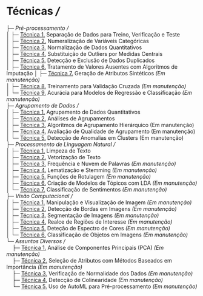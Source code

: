 # Técnicas */*  
├─ *Pré-processamento /*  
│&nbsp;├─ [Técnica 1.](https://github.com/alexandre11aa/notebooks/blob/main/techniques/preprocessing/separacao_de_dados_treinamento_validacao_teste.ipynb) Separação de Dados para Treino, Verificação e Teste  
│&nbsp;├─ [Técnica 2.](https://github.com/alexandre11aa/notebooks/blob/main/techniques/preprocessing/numeralizacao_de_variaveis_categoricas.ipynb) Numeralização de Variáveis Categóricas  
│&nbsp;├─ [Técnica 3.](https://github.com/alexandre11aa/notebooks/blob/main/techniques/preprocessing/normalizacao_de_dados.ipynb) Normalização de Dados Quantitativos  
│&nbsp;├─ [Técnica 4.](https://github.com/alexandre11aa/notebooks/blob/main/techniques/preprocessing/substituicao_por_medidas_centrais.ipynb) Substituição de Outliers por Medidas Centrais  
│&nbsp;├─ [Técnica 5.](https://github.com/alexandre11aa/notebooks/blob/main/techniques/preprocessing/deteccao_e_exclusao_de_dados_duplicados.ipynb) Detecção e Exclusão de Dados Duplicados   
│&nbsp;├─ [Técnica 6.](https://github.com/alexandre11aa/notebooks/blob/main/techniques/preprocessing/tratamento_de_valores_ausentes.ipynb) Tratamento de Valores Ausentes com Algoritmos de Imputação
│&nbsp;├─ [Técnica 7.]() Geração de Atributos Sintéticos *(Em manutenção)*  
│&nbsp;├─ [Técnica 8.]() Treinamento para Validação Cruzada *(Em manutenção)*  
│&nbsp;└─ [Técnica 9.]() Acurácia para Modelos de Regressão e Classificação *(Em manutenção)*  
├─ *Agrupamento de Dados /*  
│&nbsp;├─ [Técnica 1.](https://github.com/alexandre11aa/notebooks/blob/main/techniques/cluster/agrupamento_de_dados.ipynb) Agrupamento de Dados Quantitativos  
│&nbsp;├─ [Técnica 2.](https://github.com/alexandre11aa/notebooks/blob/main/techniques/cluster/analises_de_agrupamentos.ipynb) Análises de Agrupamentos  
│&nbsp;├─ [Técnica 3.]() Algoritmos de Agrupamento Hierárquico (Em manutenção)  
│&nbsp;├─ [Técnica 4.]() Avaliação de Qualidade de Agrupamento (Em manutenção)  
│&nbsp;└─ [Técnica 5.]() Detecção de Anomalias em Clusters (Em manutenção)  
├─ *Processamento de Linguagem Natural /*  
│&nbsp;├─ [Técnica 1.](https://github.com/alexandre11aa/notebooks/blob/main/techniques/nlp/limpeza_de_texto.ipynb) Limpeza de Texto  
│&nbsp;├─ [Técnica 2.](https://github.com/alexandre11aa/notebooks/blob/main/techniques/nlp/vetorizacao_de_texto.ipynb) Vetorização de Texto  
│&nbsp;├─ [Técnica 3.]() Frequência e Nuvem de Palavras *(Em manutenção)*  
│&nbsp;├─ [Técnica 4.]() Lematização e Stemming *(Em manutenção)*  
│&nbsp;├─ [Técnica 5.]() Funções de Rotulagem *(Em manutenção)*  
│&nbsp;├─ [Técnica 6.]() Criação de Modelos de Tópicos com LDA *(Em manutenção)*  
│&nbsp;└─ [Técnica 7.]() Classificação de Sentimentos *(Em manutenção)*  
├─ *Visão Computacional /*  
│&nbsp;├─ [Técnica 1.]() Manipulação e Visualização de Imagem *(Em manutenção)*  
│&nbsp;├─ [Técnica 2.]() Detecção de Bordas em Imagens *(Em manutenção)*  
│&nbsp;├─ [Técnica 3.]() Segmentação de Imagens *(Em manutenção)*  
│&nbsp;├─ [Técnica 4.]() Realce de Regiões de Interesse *(Em manutenção)*  
│&nbsp;├─ [Técnica 5.]() Deteção de Espectro de Cores *(Em manutenção)*  
│&nbsp;└─ [Técnica 6.]() Classificação de Objetos em Imagens *(Em manutenção)*  
└─ *Assuntos Diversos /*  
&nbsp;&nbsp;&nbsp; ├─ [Técnica 1.]() Análise de Componentes Principais (PCA) *(Em manutenção)*  
&nbsp;&nbsp;&nbsp; ├─ [Técnica 2.]() Seleção de Atributos com Métodos Baseados em Importância *(Em manutenção)*  
&nbsp;&nbsp;&nbsp; ├─ [Técnica 3.]() Verificação de Normalidade dos Dados *(Em manutenção)*  
&nbsp;&nbsp;&nbsp; ├─ [Técnica 4.]() Detecção de Colinearidade *(Em manutenção)*  
&nbsp;&nbsp;&nbsp; └─ [Técnica 5.]() Uso de AutoML para Pré-processamento *(Em manutenção)*
